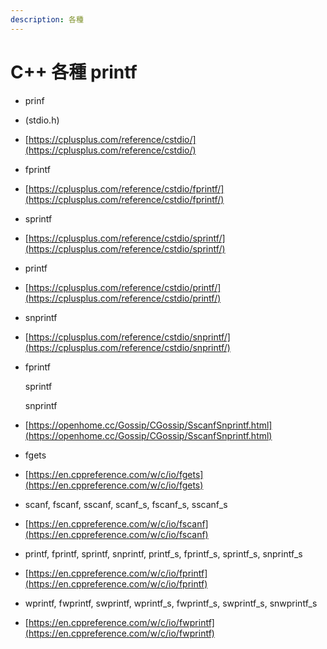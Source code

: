 ```yaml
---
description: 各種
---
```


# C++ 各種 printf

* prinf
* (stdio.h)
* [https://cplusplus.com/reference/cstdio/](https://cplusplus.com/reference/cstdio/)
* fprintf
* [https://cplusplus.com/reference/cstdio/fprintf/](https://cplusplus.com/reference/cstdio/fprintf/)
* sprintf
* [https://cplusplus.com/reference/cstdio/sprintf/](https://cplusplus.com/reference/cstdio/sprintf/)
* printf
* [https://cplusplus.com/reference/cstdio/printf/](https://cplusplus.com/reference/cstdio/printf/)
* snprintf
* [https://cplusplus.com/reference/cstdio/snprintf/](https://cplusplus.com/reference/cstdio/snprintf/)
*   fprintf

    sprintf

    snprintf
* [https://openhome.cc/Gossip/CGossip/SscanfSnprintf.html](https://openhome.cc/Gossip/CGossip/SscanfSnprintf.html)
* fgets
* [https://en.cppreference.com/w/c/io/fgets](https://en.cppreference.com/w/c/io/fgets)
* scanf, fscanf, sscanf, scanf\_s, fscanf\_s, sscanf\_s
* [https://en.cppreference.com/w/c/io/fscanf](https://en.cppreference.com/w/c/io/fscanf)
* printf, fprintf, sprintf, snprintf, printf\_s, fprintf\_s, sprintf\_s, snprintf\_s
* [https://en.cppreference.com/w/c/io/fprintf](https://en.cppreference.com/w/c/io/fprintf)
* wprintf, fwprintf, swprintf, wprintf\_s, fwprintf\_s, swprintf\_s, snwprintf\_s
* [https://en.cppreference.com/w/c/io/fwprintf](https://en.cppreference.com/w/c/io/fwprintf)
